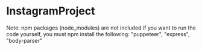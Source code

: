 # InstagramProject

Note:
npm packages (node_modules) are not included
if you want to run the code yourself, you must npm install the following: "puppeteer", "express", "body-parser"
